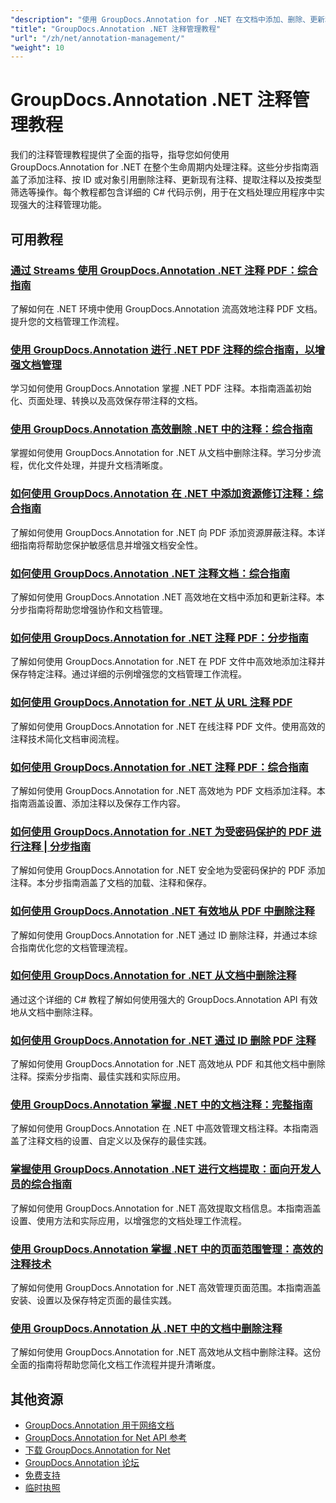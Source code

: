 ```yaml
---
"description": "使用 GroupDocs.Annotation for .NET 在文档中添加、删除、更新和管理注释的完整教程。"
"title": "GroupDocs.Annotation .NET 注释管理教程"
"url": "/zh/net/annotation-management/"
"weight": 10
---
```


# GroupDocs.Annotation .NET 注释管理教程

我们的注释管理教程提供了全面的指导，指导您如何使用 GroupDocs.Annotation for .NET 在整个生命周期内处理注释。这些分步指南涵盖了添加注释、按 ID 或对象引用删除注释、更新现有注释、提取注释以及按类型筛选等操作。每个教程都包含详细的 C# 代码示例，用于在文档处理应用程序中实现强大的注释管理功能。

## 可用教程

### [通过 Streams 使用 GroupDocs.Annotation .NET 注释 PDF：综合指南](./annotate-pdfs-groupdocs-dotnet-streams/)
了解如何在 .NET 环境中使用 GroupDocs.Annotation 流高效地注释 PDF 文档。提升您的文档管理工作流程。

### [使用 GroupDocs.Annotation 进行 .NET PDF 注释的综合指南，以增强文档管理](./net-pdf-annotation-groupdocs-guide/)
学习如何使用 GroupDocs.Annotation 掌握 .NET PDF 注释。本指南涵盖初始化、页面处理、转换以及高效保存带注释的文档。

### [使用 GroupDocs.Annotation 高效删除 .NET 中的注释：综合指南](./remove-annotations-net-groupdocs-tutorial/)
掌握如何使用 GroupDocs.Annotation for .NET 从文档中删除注释。学习分步流程，优化文件处理，并提升文档清晰度。

### [如何使用 GroupDocs.Annotation 在 .NET 中添加资源修订注释：综合指南](./groupdocs-annotation-dotnet-resource-redaction/)
了解如何使用 GroupDocs.Annotation for .NET 向 PDF 添加资源屏蔽注释。本详细指南将帮助您保护敏感信息并增强文档安全性。

### [如何使用 GroupDocs.Annotation .NET 注释文档：综合指南](./annotate-documents-groupdocs-dotnet/)
了解如何使用 GroupDocs.Annotation .NET 高效地在文档中添加和更新注释。本分步指南将帮助您增强协作和文档管理。

### [如何使用 GroupDocs.Annotation for .NET 注释 PDF：分步指南](./annotate-pdfs-groupdocs-annotation-net/)
了解如何使用 GroupDocs.Annotation for .NET 在 PDF 文件中高效地添加注释并保存特定注释。通过详细的示例增强您的文档管理工作流程。

### [如何使用 GroupDocs.Annotation for .NET 从 URL 注释 PDF](./annotate-pdfs-online-groupdocs-annotation-net/)
了解如何使用 GroupDocs.Annotation for .NET 在线注释 PDF 文件。使用高效的注释技术简化文档审阅流程。

### [如何使用 GroupDocs.Annotation for .NET 注释 PDF：综合指南](./annotate-pdf-groupdocs-annotation-net/)
了解如何使用 GroupDocs.Annotation for .NET 高效地为 PDF 文档添加注释。本指南涵盖设置、添加注释以及保存工作内容。

### [如何使用 GroupDocs.Annotation for .NET 为受密码保护的 PDF 进行注释 | 分步指南](./annotate-password-protected-pdfs-groupdocs-dotnet/)
了解如何使用 GroupDocs.Annotation for .NET 安全地为受密码保护的 PDF 添加注释。本分步指南涵盖了文档的加载、注释和保存。

### [如何使用 GroupDocs.Annotation .NET 有效地从 PDF 中删除注释](./annotation-removal-pdf-groupdocs-dotnet-guide/)
了解如何使用 GroupDocs.Annotation for .NET 通过 ID 删除注释，并通过本综合指南优化您的文档管理流程。

### [如何使用 GroupDocs.Annotation for .NET 从文档中删除注释](./remove-annotations-groupdocs-annotation-dotnet/)
通过这个详细的 C# 教程了解如何使用强大的 GroupDocs.Annotation API 有效地从文档中删除注释。

### [如何使用 GroupDocs.Annotation for .NET 通过 ID 删除 PDF 注释](./manage-pdf-annotations-groupdocs-dotnet-remove-id/)
了解如何使用 GroupDocs.Annotation for .NET 高效地从 PDF 和其他文档中删除注释。探索分步指南、最佳实践和实际应用。

### [使用 GroupDocs.Annotation 掌握 .NET 中的文档注释：完整指南](./mastering-document-annotation-dotnet-groupdocs/)
了解如何使用 GroupDocs.Annotation 在 .NET 中高效管理文档注释。本指南涵盖了注释文档的设置、自定义以及保存的最佳实践。

### [掌握使用 GroupDocs.Annotation .NET 进行文档提取：面向开发人员的综合指南](./mastering-document-extraction-groupdocs-annotation-net/)
了解如何使用 GroupDocs.Annotation for .NET 高效提取文档信息。本指南涵盖设置、使用方法和实际应用，以增强您的文档处理工作流程。

### [使用 GroupDocs.Annotation 掌握 .NET 中的页面范围管理：高效的注释技术](./groupdocs-annotation-dotnet-page-range-management/)
了解如何使用 GroupDocs.Annotation for .NET 高效管理页面范围。本指南涵盖安装、设置以及保存特定页面的最佳实践。

### [使用 GroupDocs.Annotation 从 .NET 中的文档中删除注释](./remove-annotations-dotnet-groupdocs/)
了解如何使用 GroupDocs.Annotation for .NET 高效地从文档中删除注释。这份全面的指南将帮助您简化文档工作流程并提升清晰度。

## 其他资源

- [GroupDocs.Annotation 用于网络文档](https://docs.groupdocs.com/annotation/net/)
- [GroupDocs.Annotation for Net API 参考](https://reference.groupdocs.com/annotation/net/)
- [下载 GroupDocs.Annotation for Net](https://releases.groupdocs.com/annotation/net/)
- [GroupDocs.Annotation 论坛](https://forum.groupdocs.com/c/annotation)
- [免费支持](https://forum.groupdocs.com/)
- [临时执照](https://purchase.groupdocs.com/temporary-license/)